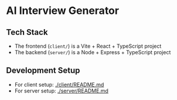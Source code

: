 # AI Interview Generator

## Tech Stack
- The frontend (`client/`) is a Vite + React + TypeScript project
- The backend (`server/`) is a Node + Express + TypeScript project

## Development Setup
- For client setup: [./client/README.md](./client/README.md)
- For server setup: [./server/README.md](./server/README.md)
